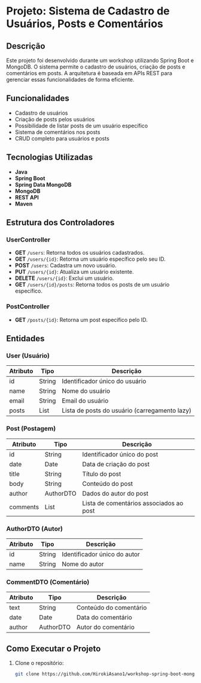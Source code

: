 # Projeto: Sistema de Cadastro de Usuários, Posts e Comentários

## Descrição

Este projeto foi desenvolvido durante um workshop utilizando Spring Boot e MongoDB. O sistema permite o cadastro de usuários, criação de posts e comentários em posts. A arquitetura é baseada em APIs REST para gerenciar essas funcionalidades de forma eficiente.

## Funcionalidades

- Cadastro de usuários
- Criação de posts pelos usuários
- Possibilidade de listar posts de um usuário específico
- Sistema de comentários nos posts
- CRUD completo para usuários e posts

## Tecnologias Utilizadas

- **Java**
- **Spring Boot**
- **Spring Data MongoDB**
- **MongoDB**
- **REST API**
- **Maven**

## Estrutura dos Controladores

### UserController

- **GET** `/users`: Retorna todos os usuários cadastrados.
- **GET** `/users/{id}`: Retorna um usuário específico pelo seu ID.
- **POST** `/users`: Cadastra um novo usuário.
- **PUT** `/users/{id}`: Atualiza um usuário existente.
- **DELETE** `/users/{id}`: Exclui um usuário.
- **GET** `/users/{id}/posts`: Retorna todos os posts de um usuário específico.

### PostController

- **GET** `/posts/{id}`: Retorna um post específico pelo ID.

## Entidades

### User (Usuário)

| Atributo | Tipo      | Descrição                                          |
|----------|-----------|----------------------------------------------------|
| id       | String    | Identificador único do usuário                     |
| name     | String    | Nome do usuário                                    |
| email    | String    | Email do usuário                                   |
| posts    | List<Post> | Lista de posts do usuário (carregamento lazy)      |

### Post (Postagem)

| Atributo  | Tipo           | Descrição                                       |
|-----------|----------------|-------------------------------------------------|
| id        | String          | Identificador único do post                    |
| date      | Date            | Data de criação do post                        |
| title     | String          | Título do post                                 |
| body      | String          | Conteúdo do post                               |
| author    | AuthorDTO       | Dados do autor do post                         |
| comments  | List<CommentDTO> | Lista de comentários associados ao post        |

### AuthorDTO (Autor)

| Atributo | Tipo   | Descrição                   |
|----------|--------|-----------------------------|
| id       | String | Identificador único do autor |
| name     | String | Nome do autor                |

### CommentDTO (Comentário)

| Atributo  | Tipo   | Descrição                    |
|-----------|--------|------------------------------|
| text      | String | Conteúdo do comentário        |
| date      | Date   | Data do comentário            |
| author    | AuthorDTO | Autor do comentário         |

## Como Executar o Projeto

1. Clone o repositório:
   ```bash
   git clone https://github.com/HirokiAsano1/workshop-spring-boot-mongodb
   




